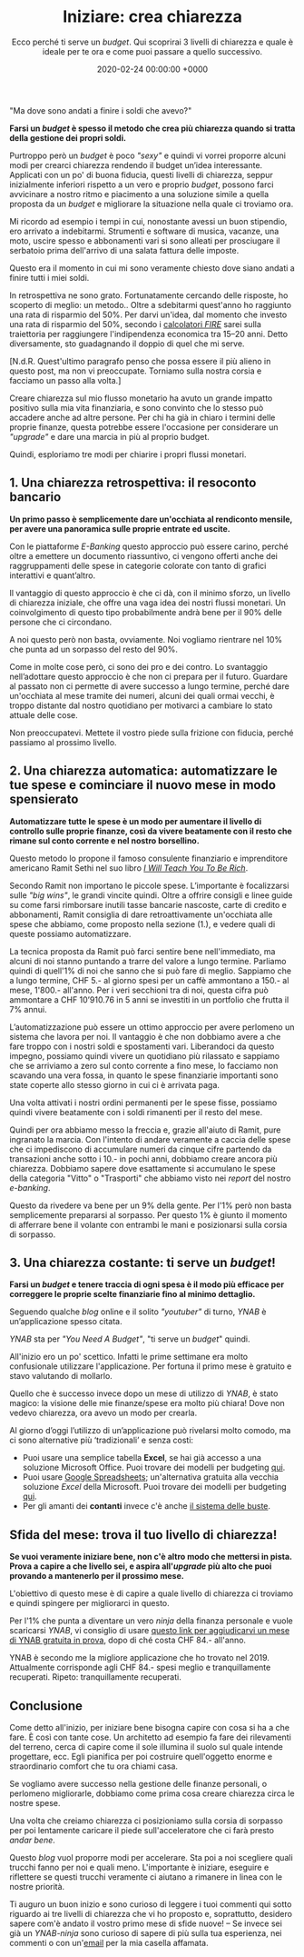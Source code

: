 ﻿---
layout: post
title: "Iniziare: crea chiarezza"
subtitle: "Ecco perché ti serve un <i>budget</i>. Qui scoprirai 3 livelli di chiarezza e quale è ideale per te ora e come puoi passare a quello successivo."
date: 2020-02-24 00:00:00 +0000
categories:
author:
comments: true
img_src: caffe.jpg
img_alt: Caffè
---

"Ma dove sono andati a finire i soldi che avevo?"

**Farsi un _budget_ è spesso il metodo che crea più chiarezza quando si tratta della gestione dei propri soldi.**

Purtroppo però un _budget_ è poco _"sexy"_ e quindi vi vorrei proporre alcuni modi per crearci chiarezza rendendo il budget un’idea interessante. Applicati con un po' di buona fiducia, questi livelli di chiarezza, seppur inizialmente inferiori rispetto a un vero e proprio _budget_, possono farci avvicinare a nostro ritmo e piacimento a una soluzione simile a quella proposta da un _budget_ e migliorare la situazione nella quale ci troviamo ora.

Mi ricordo ad esempio i tempi in cui, nonostante avessi un buon stipendio, ero arrivato a indebitarmi. Strumenti e software di musica, vacanze, una moto, uscire spesso e abbonamenti vari si sono alleati per prosciugare il serbatoio prima dell'arrivo di una salata fattura delle imposte.

Questo era il momento in cui mi sono veramente chiesto dove siano andati a finire tutti i miei soldi.

In retrospettiva ne sono grato. Fortunatamente cercando delle risposte, ho scoperto di meglio: un metodo.. Oltre a sdebitarmi quest'anno ho raggiunto una rata di risparmio del 50%. Per darvi un'idea, dal momento che investo una rata di risparmio del 50%, secondo i [calcolatori _FIRE_](https://millennialmoney.com/calculators/fire-calculator/)  sarei sulla traiettoria per raggiungere l'indipendenza economica tra 15–20 anni. Detto diversamente, sto guadagnando il doppio di quel che mi serve.

[N.d.R. Quest'ultimo paragrafo penso che possa essere il più alieno in questo post, ma non vi preoccupate. Torniamo sulla nostra corsia e facciamo un passo alla volta.]

Creare chiarezza sul mio flusso monetario ha avuto un grande impatto positivo sulla mia vita finanziaria, e sono convinto che lo stesso può accadere anche ad altre persone. Per chi  ha già in chiaro i termini delle proprie finanze, questa potrebbe essere l'occasione per considerare un _"upgrade"_ e dare una marcia in più al proprio budget.

Quindi, esploriamo tre modi per chiarire i propri flussi monetari.

## 1. Una chiarezza retrospettiva: il resoconto bancario
**Un primo passo è semplicemente dare un'occhiata al rendiconto mensile, per avere una panoramica sulle proprie entrate ed uscite.**

Con le piattaforme _E-Banking_ questo approccio può essere carino, perché oltre a emettere un documento riassuntivo, ci vengono offerti anche dei raggruppamenti delle spese in categorie colorate con tanto di grafici interattivi e quant’altro.

Il vantaggio di questo approccio è che ci dà, con il minimo sforzo, un livello di chiarezza iniziale, che offre una vaga idea dei nostri flussi monetari. Un coinvolgimento di questo tipo probabilmente andrà bene per il 90% delle persone che ci circondano.

A noi questo però non basta, ovviamente. Noi vogliamo rientrare nel 10% che punta ad un sorpasso del resto del 90%.

Come in molte cose però, ci sono dei pro e dei contro. Lo svantaggio nell’adottare questo approccio è che non ci prepara per il futuro. Guardare al passato non ci permette di avere successo a lungo termine, perché dare un'occhiata al mese tramite dei numeri, alcuni dei quali ormai vecchi, è troppo distante dal nostro quotidiano per motivarci a cambiare lo stato attuale delle cose.

Non preoccupatevi. Mettete il vostro piede sulla frizione con fiducia, perché passiamo al prossimo livello.

## 2. Una chiarezza automatica: automatizzare le tue spese e cominciare il nuovo mese in modo spensierato
**Automatizzare tutte le spese è un modo per aumentare il livello di controllo sulle proprie finanze, così da vivere beatamente con il resto che rimane sul conto corrente e nel nostro borsellino.**

Questo metodo lo propone il famoso consulente finanziario e imprenditore americano Ramit Sethi nel suo libro [_I Will Teach You To Be Rich_](https://www.amazon.it/gp/product/B07GNXPP4P/ref=as_li_tl?ie=UTF8&camp=3414&creative=21718&creativeASIN=B07GNXPP4P&linkCode=as2&tag=andiambene-21&linkId=5bab1a8bf37282b0aae2dc74cf1e5b64).

Secondo Ramit non importano le piccole spese. L’importante è focalizzarsi sulle _"big wins"_, le grandi vincite quindi. Oltre a offrire consigli e linee guide su come farsi rimborsare inutili tasse bancarie nascoste, carte di credito e abbonamenti, Ramit consiglia di dare retroattivamente un'occhiata alle spese che abbiamo, come proposto nella sezione (1.), e vedere quali di queste possiamo automatizzare.

La tecnica proposta da Ramit può farci sentire bene nell'immediato, ma alcuni di noi stanno puntando a  trarre del valore a lungo termine. Parliamo quindi di quell'1% di noi che sanno che si può fare di meglio. Sappiamo che a lungo termine, CHF 5.- al giorno spesi per un caffè ammontano a 150.- al mese, 1'800.- all'anno. Per i veri secchioni tra di noi, questa cifra può ammontare a CHF 10’910.76 in 5 anni se investiti in un portfolio che frutta il 7% annui.

L’automatizzazione può essere un ottimo approccio per avere perlomeno un sistema che lavora per noi. Il vantaggio è che non dobbiamo avere a che fare troppo con i nostri soldi e spostamenti vari. Liberandoci da questo impegno, possiamo quindi vivere un quotidiano più rilassato e sappiamo che se arriviamo a zero sul conto corrente a fino mese, lo facciamo non scavando una vera fossa, in quanto le spese finanziarie importanti sono state coperte allo stesso giorno in cui ci è arrivata paga.

Una volta attivati i nostri  ordini permanenti per le spese fisse, possiamo quindi vivere beatamente con i soldi rimanenti per il resto del mese.

Quindi per ora abbiamo messo la freccia e, grazie all'aiuto di Ramit, pure ingranato la marcia.
Con l'intento di andare veramente a caccia delle spese che ci impediscono di accumulare numeri da cinque cifre partendo da transazioni anche sotto i 10.- in pochi anni, dobbiamo creare ancora più chiarezza. Dobbiamo sapere dove esattamente si accumulano le spese della categoria "Vitto" o "Trasporti" che abbiamo visto nei _report_ del nostro _e-banking_.

Questo da rivedere va bene per un 9% della gente. Per l'1% però non basta semplicemente prepararsi al sorpasso. Per questo 1% è giunto il momento di afferrare bene il volante con entrambi le mani e posizionarsi sulla corsia di sorpasso.

## 3. Una chiarezza costante: ti serve un _budget_!
**Farsi un _budget_ e tenere traccia di ogni spesa è il modo più efficace per correggere le proprie scelte finanziarie fino al minimo dettaglio.**

Seguendo qualche _blog_ online e il solito _"youtuber"_ di turno, _YNAB_ è un’applicazione spesso citata.

_YNAB_ sta per _"You Need A Budget"_, "ti serve un _budget_" quindi.

All'inizio ero un po' scettico. Infatti le prime settimane era molto confusionale utilizzare l'applicazione. Per fortuna il primo mese è gratuito e stavo valutando di mollarlo.

Quello che è successo invece dopo un mese di utilizzo di _YNAB_, è stato magico: la visione delle mie finanze/spese era molto più chiara! Dove non vedevo chiarezza, ora avevo un modo per crearla.

Al giorno d’oggi l’utilizzo di un’applicazione può rivelarsi molto comodo, ma ci sono alternative più ‘tradizionali’ e senza costi:
- Puoi usare una semplice tabella **Excel**, se hai già accesso a una soluzione Microsoft Office. Puoi trovare dei modelli per budgeting [qui](https://templates.office.com/en-us/budgets).
- Puoi usare [Google Spreadsheets](https://www.google.com/sheets/about/); un'alternativa gratuita alla vecchia soluzione _Excel_ della Microsoft. Puoi trovare dei modelli per budgeting [qui](https://templates.office.com/en-us/budgets).
- Per gli amanti dei **contanti** invece c'è anche [il sistema delle buste](https://www.wikihow.it/Rispettare-un-Budget-Usando-il-Sistema-delle-Buste).

## Sfida del mese: trova il tuo livello di chiarezza!
**Se vuoi veramente iniziare bene, non c'è altro modo che mettersi in pista. Prova a capire a che livello sei, e aspira all'_upgrade_ più alto che puoi provando a mantenerlo per il prossimo mese.**

L'obiettivo di questo mese è di capire a quale livello di chiarezza ci troviamo e quindi spingere per migliorarci in questo.

Per l'1% che punta a diventare un vero _ninja_ della finanza personale e vuole scaricarsi _YNAB_, vi consiglio di usare [questo link per aggiudicarvi un mese di YNAB gratuita in prova](https://ynab.com/referral/?ref=-JVzYeMY0613nzSe&utm_source=customer_referral), dopo di ché costa CHF 84.- all'anno.

YNAB è secondo me la migliore applicazione che ho trovato nel 2019. Attualmente corrisponde agli CHF 84.- spesi meglio e tranquillamente recuperati. Ripeto: tranquillamente recuperati.

## Conclusione
Come detto all'inizio, per iniziare bene bisogna capire con cosa si ha a che fare. È così con tante cose. Un architetto ad esempio fa fare dei rilevamenti del terreno, cerca di capire come il sole illumina il suolo sul quale intende progettare, ecc. Egli pianifica per poi costruire quell'oggetto enorme e straordinario comfort che tu ora chiami casa.

Se vogliamo avere successo nella gestione delle finanze personali, o perlomeno migliorarle, dobbiamo come prima cosa creare chiarezza circa le nostre spese.

Una volta che creiamo chiarezza ci posizioniamo sulla corsia di sorpasso per poi lentamente caricare il piede sull'acceleratore che ci farà presto _andar bene_.

Questo _blog_ vuol proporre modi per accelerare. Sta poi a noi scegliere quali trucchi fanno per noi e quali meno. L'importante è iniziare, eseguire e riflettere se questi trucchi veramente ci aiutano a rimanere in linea con le nostre priorità.

Ti auguro un buon inizio e sono curioso di leggere i tuoi commenti qui sotto riguardo ai tre livelli di chiarezza che vi ho proposto e, soprattutto, desidero sapere com'è andato il vostro primo mese di sfide nuove! – Se invece sei già un _YNAB-ninja_ sono curioso di sapere di più sulla tua esperienza, nei commenti o con un'[email](mailto:andiambene@gmail.com) per la mia casella affamata.
